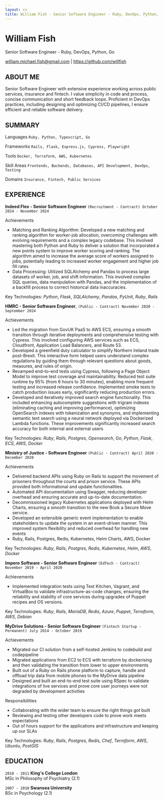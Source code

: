 ```yaml
---
layout: cv
title: William Fish - Senior Software Engineer - Ruby, DevOps, Python, Go
---
```


# William Fish

Senior Software Engineer - Ruby, DevOps, Python, Go

<div id="webaddress">
  <a href="mailto:william.michael.fish@gmail.com">william.michael.fish@gmail.com</a> |
  <a href="https://github.com/willfish">https://github.com/willfish</a>
</div>

## ABOUT ME

Senior Software Engineer with extensive experience working across public services, insurance and fintech. I value simplicity in code and process, concise communication and short feedback loops. Proficient in DevOps practices, including designing and optimizing CI/CD pipelines, I ensure efficient and reliable software delivery.

## SUMMARY

Languages
`Ruby, Python, Typescript, Go`

Frameworks
`Rails, Flask, Express.js, Cypress, Playwright`

Tools
`Docker, Terraform, AWS, Kubernetes`

Skill Areas
`Frontends, Backends, Databases, API Development, DevOps, Testing`

Domains
`Insurance, Fintech, Public Services`

## EXPERIENCE

**Indeed Flex - Senior Software Engineer**
`(Recruitment - Contract) October 2024 - November 2024`

Achievements

- Matching and Ranking Algorithm: Developed a new matching and ranking algorithm for worker-job allocation, overcoming challenges with evolving requirements and a complex legacy codebase. This involved mastering both Python and Ruby to deliver a solution that incorporated a new points system to improve worker scoring and ranking. The algorithm aimed to increase the average score of workers assigned to jobs, potentially leading to increased worker engagement and higher job fill rates
- Data Processing: Utilized SQLAlchemy and Pandas to process large datasets of worker, job, and shift information. This involved complex SQL queries, data manipulation with Pandas, and the implementation of a backfill process to correct historical data inaccuracies.

<p>
  Key Technologies:
  <em>Python</em>,
  <em>Flask</em>,
  <em>SQLAlchemy</em>,
  <em>Pandas</em>,
  <em>PyUnit</em>,
  <em>Ruby</em>,
  <em>Rails</em>
</p>

**HMRC - Senior Software Engineer**,
`(Public - Contract) November 2020 - September 2024`

Achievements

- Led the migration from GovUK PaaS to AWS ECS, ensuring a smooth transition through iterative deployments and comprehensive testing with Cypress. This involved configuring AWS services such as ECS, Cloudfront, Application Load Balancers, and Route 53.
- Developed a greenfield duty calculator to simplify Northern Ireland trade post-Brexit. This interactive form helped users understand complex regulations by guiding them through relevant questions about goods, measures, and rules of origin.
- Revamped end-to-end tests using Cypress, following a Page Object Model to improve test coverage and maintainability. Reduced test suite runtime by 95% (from 6 hours to 30 minutes), enabling more frequent testing and increased release confidence. Implemented smoke tests to catch production issues early, significantly reducing production errors.
- Developed and iteratively improved search engine functionality. This included enhancing autocomplete suggestions with trigram indexes (eliminating caching and improving performance), optimizing OpenSearch indexes with tokenization and synonyms, and implementing semantic text search using a neural network deployed via Dockerized Lambda functions. These improvements significantly increased search accuracy for both internal and external users

<p>
  Key Technologies:
  <em>Ruby</em>,
  <em>Rails</em>,
  <em>Postgres</em>,
  <em>Opensearch</em>,
  <em>Go</em>,
  <em>Python</em>,
  <em>Flask</em>,
  <em>ECS</em>,
  <em>AWS</em>,
  <em>Docker</em>
</p>

**Ministry of Justice - Software Engineer**
`(Public - Contract) April 2020 - December 2020`  

Achievements

- Delivered backend APIs using Ruby on Rails to support the movement of prisoners throughout the courts and prison service. These APIs provided both informational and update functionalities.
- Automated API documentation using Swagger, reducing developer overhead and ensuring accurate and up-to-date documentation.
- Decommissioned legacy Kubernetes applications deployed with Helm Charts, ensuring a smooth transition to the new Book a Secure Move service.
- Developed an extensible generic event implementation to enable stakeholders to update the system in an event-driven manner. This improved system flexibility and reduced overhead for handling new events
- Ruby, Rails, Postgres, Redis, Kubernetes, Helm Charts, AWS, Docker

<p>
  Key Technologies:
  <em>Ruby</em>,
  <em>Rails</em>,
  <em>Postgres</em>,
  <em>Redis</em>,
  <em>Kubernetes</em>,
  <em>Helm</em>,
  <em>AWS</em>,
  <em>Docker</em>
</p>

**Impero Software - Senior Software Engineer**
`(EdTech - Contract) November 2019 - April 2020`

Achievements

- Implemented integration tests using Test Kitchen, Vagrant, and VirtualBox to validate infrastructure-as-code changes, ensuring the reliability and stability of core services during upgrades of Puppet recipes and OS versions.

<p>
  Key Technologies:
  <em>Ruby</em>,
  <em>Rails</em>,
  <em>MariaDB</em>,
  <em>Redis</em>,
  <em>Azure</em>,
  <em>Puppet</em>,
  <em>Terraform</em>,
  <em>AWS</em>,
  <em>Debian</em>
</p>

**MyDrive Solutions - Senior Software Engineer**
`(Fintech Startup - Permanent) July 2014 - October 2019`

Achievements

- Migrated our CI solution from a self-hosted Jenkins to codebuild and codepipeline
- Migrated applications from EC2 to ECS with terraform by dockerising and then validating the transition from lower to upper environments
- Built out of a Ruby on Rails phone platform to capture, handle and offload trip data from mobile phones to the MyDrive data pipeline
- Designed and built an end-to-end test suite using RSpec to validate integrations of live services and prove core user journeys were not degraded by development activities

Responsibilities

- Collaborating with the wider team to ensure the right things got built
- Reviewing and testing other developers code to prove work meets expectations
- Out of hours support for the applications and infrastructure and keeping up our SLAs

<p>
  Key Technologies:
  <em>Ruby</em>,
  <em>Rails</em>,
  <em>Postgres</em>,
  <em>Redis</em>,
  <em>Chef</em>,
  <em>Terraform</em>,
  <em>AWS</em>,
  <em>Ubuntu</em>,
  <em>PostGIS</em>
</p>

## EDUCATION

`2010 - 2011`
**King's College London**  
MSc in Philosophy of Psychiatry (2.1)

`2007 - 2010`
**Swansea University**  
BSc in Psychology (2.1)
